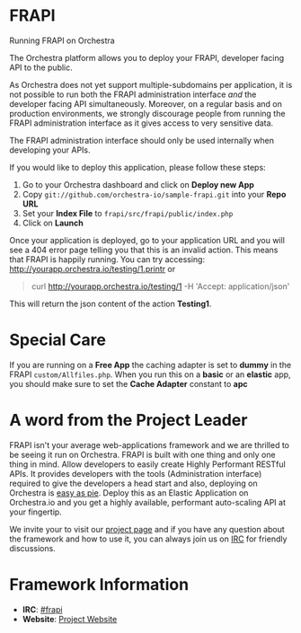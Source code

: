 # FRAPI

Running FRAPI on Orchestra

The Orchestra platform allows you to deploy your FRAPI, developer facing API to the public. 

As Orchestra does not yet support multiple-subdomains per application, it is not possible to run both the FRAPI administration interface *and* the developer facing API simultaneously. Moreover, on a regular basis and on production environments, we strongly discourage people from running the FRAPI administration interface as it gives access to very sensitive data. 

The FRAPI administration interface should only be used internally when developing your APIs. 

If you would like to deploy this application, please follow these steps:

  1. Go to your Orchestra dashboard and click on **Deploy new App**
  2. Copy `git://github.com/orchestra-io/sample-frapi.git` into your **Repo URL**
  3. Set your **Index File** to `frapi/src/frapi/public/index.php`
  4. Click on **Launch**

Once your application is deployed, go to your application URL and you will see a 404 error page telling you that this is an invalid action. This means that FRAPI is happily running. You can try accessing: http://yourapp.orchestra.io/testing/1.printr or 

> curl http://yourapp.orchestra.io/testing/1 -H 'Accept: application/json'

This will return the json content of the action **Testing1**.

# <a name="special-care"></a>Special Care
If you are running on a **Free App** the caching adapter is set to **dummy** in the FRAPI `custom/Allfiles.php`. When you run this on a **basic** or an **elastic** app, you should make sure to set the  **Cache Adapter** constant to **apc**

# <a name="leader-word"></a>A word from the Project Leader

FRAPI isn't your average web-applications framework and we are thrilled to be seeing it run on Orchestra. FRAPI is built with one thing and only one thing in mind. Allow developers to easily create Highly Performant RESTful APIs. It provides developers with the tools (Administration interface) required to give the developers a head start and also, deploying on Orchestra is <a href="https://orchestra.tenderapp.com/kb/frameworks/frapi">easy as pie</a>. Deploy this as an Elastic Application on Orchestra.io and you get a highly available, performant auto-scaling API at your fingertip.

We invite your to visit our [project page](http://getfrapi.com) and if you have any question about the framework and how to use it, you can always join us on [IRC](irc://frapi@freenode.org) for friendly discussions.


# <a name="framework-information"></a>Framework Information

  * **IRC**: [#frapi](http://webchat.freenode.net/?nick=frapi-orchid&channels=frapi&uio=d4)
  * **Website**: [Project Website](http://getfrapi.com) 
